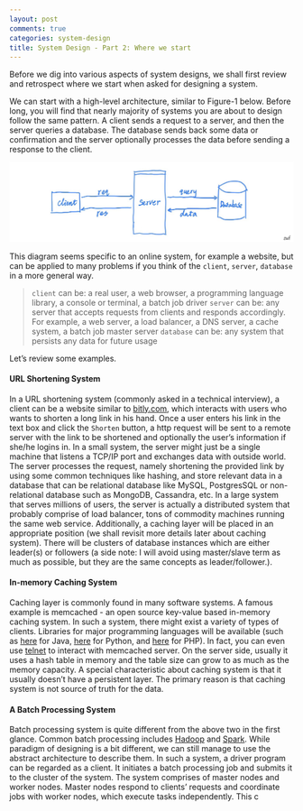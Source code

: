 ```yaml
---
layout: post
comments: true
categories: system-design
title: System Design - Part 2: Where we start
---
```

Before we dig into various aspects of system designs, we shall first review and retrospect where we start when asked for designing a system. 

We can start with a high-level architecture, similar to Figure-1 below. Before long, you will find that nearly majority of systems you are about to design follow the same pattern. A client sends a request to a server, and then the server queries a database. The database sends back some data or confirmation and the server optionally processes the data before sending a response to the client. 

![A Simple System Design to Start](assets/5DE69707-4217-43FB-A7DF-C9ED96E0A99E.jpeg)

This diagram seems specific to an online system, for example a website, but can be applied to many problems if you think of the `client`, `server`, `database` in a more general way. 

> `client` can be: a real user, a web browser, a programming language library, a console or terminal, a batch job driver
> `server` can be: any server that accepts requests from clients and responds accordingly. For example, a web server, a load balancer, a DNS server, a cache system, a batch job master server
> `database` can be: any system that persists any data for future usage

Let’s review some examples.

#### URL Shortening System
In a URL shortening system (commonly asked in a technical interview), a client can be a website similar to [bitly.com](https://bitly.com), which interacts with users who wants to shorten a long link in his hand. Once a user enters his link in the text box and click the `Shorten` button, a http request will be sent to a remote server with the link to be shortened and optionally the user’s information if she/he logins in. In a small system, the server might just be a single machine that listens a TCP/IP port and exchanges data with outside world. The server processes the request, namely shortening the provided link by using some common techniques like hashing, and store relevant data in a database that can be relational database like MySQL, PostgresSQL or non-relational database such as MongoDB, Cassandra, etc. In a large system that serves millions of users, the server is actually a distributed system that probably comprise of load balancer, tons of commodity machines running the same web service. Additionally, a caching layer will be placed in an appropriate position (we shall revisit more details later about caching system). There will be clusters of database instances which are either leader(s) or followers (a side note: I will avoid using master/slave term as much as possible, but they are the same concepts as leader/follower.). 

#### In-memory Caching System
Caching layer is commonly found in many software systems. A famous example is memcached - an open source key-value based in-memory caching system. In such a system, there might exist a variety of types of clients. Libraries for major programming languages will be available (such as [here](https://github.com/dustin/java-memcached-client) for Java, [here](https://github.com/pinterest/pymemcache) for Python, and [here](https://github.com/php-memcached-dev/php-memcached) for PHP). In fact, you can even use [telnet](https://en.wikipedia.org/wiki/Telnet) to interact with memcached server. On the server side, usually it uses a hash table in memory and the table size can grow to as much as the memory capacity. A special characteristic about caching system is that it usually doesn’t have a persistent layer. The primary reason is that caching system is not source of truth for the data.

#### A Batch Processing System

Batch processing system is quite different from the above two in the first glance. Common batch processing includes [Hadoop](https://hadoop.apache.org) and [Spark](https://spark.apache.org). While paradigm of designing is a bit different, we can still manage to use the abstract architecture to describe them. In such a system, a driver program can be regarded as a client. It initiates a batch processing job and submits it to the cluster of the system. The system comprises of master nodes and worker nodes. Master nodes respond to clients’ requests and coordinate jobs with worker nodes, which execute tasks independently. This c
<!--stackedit_data:
eyJoaXN0b3J5IjpbMTgxNjU0Mjc3OSwxMTkyNjMyMDU0LDcxOD
I1ODg3MiwtMzAwNzgzNzkxLDE4OTQyODcyNSwxMzAzNDM5NDI5
LC05NjAwNzMzMzIsLTYyMjc4NTgyMiwyMDUzNjY5NDI5LDUxNj
cyNzYwNSwtNDQ3NTAwMjEyLC0xMDg1ODI2MTUsLTEwODU4MjYx
NSwtNjg1OTI0NjM3XX0=
-->
